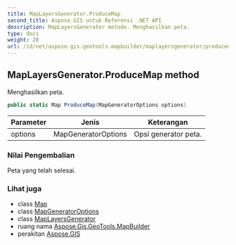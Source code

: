 ```yaml
---
title: MapLayersGenerator.ProduceMap
second_title: Aspose.GIS untuk Referensi .NET API
description: MapLayersGenerator metode. Menghasilkan peta.
type: docs
weight: 20
url: /id/net/aspose.gis.geotools.mapbuilder/maplayersgenerator/producemap/
---
```

## MapLayersGenerator.ProduceMap method

Menghasilkan peta.

```csharp
public static Map ProduceMap(MapGeneratorOptions options)
```

| Parameter | Jenis | Keterangan |
| --- | --- | --- |
| options | MapGeneratorOptions | Opsi generator peta. |

### Nilai Pengembalian

Peta yang telah selesai.

### Lihat juga

* class [Map](../../../aspose.gis.rendering/map/)
* class [MapGeneratorOptions](../../mapgeneratoroptions/)
* class [MapLayersGenerator](../)
* ruang nama [Aspose.Gis.GeoTools.MapBuilder](../../maplayersgenerator/)
* perakitan [Aspose.GIS](../../../)


